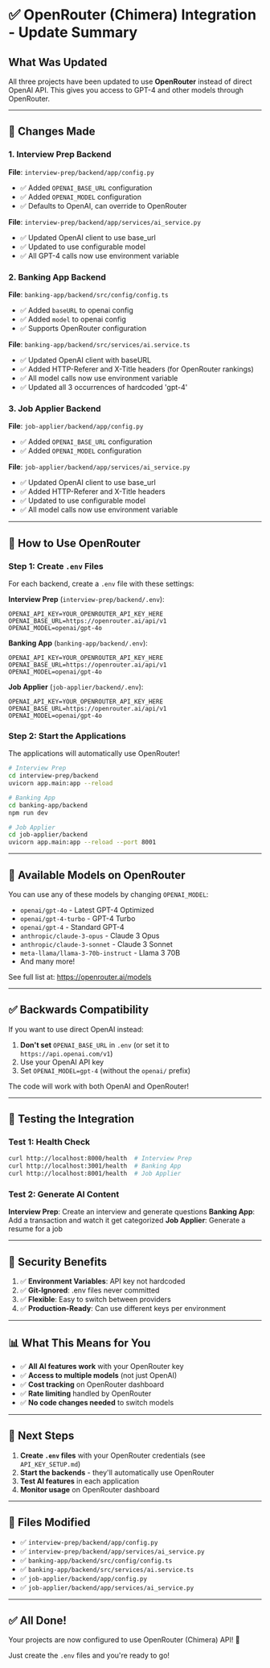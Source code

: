 # ✅ OpenRouter (Chimera) Integration - Update Summary

## What Was Updated

All three projects have been updated to use **OpenRouter** instead of direct OpenAI API. This gives you access to GPT-4 and other models through OpenRouter.

---

## 🔄 Changes Made

### 1. Interview Prep Backend
**File**: `interview-prep/backend/app/config.py`
- ✅ Added `OPENAI_BASE_URL` configuration
- ✅ Added `OPENAI_MODEL` configuration
- ✅ Defaults to OpenAI, can override to OpenRouter

**File**: `interview-prep/backend/app/services/ai_service.py`
- ✅ Updated OpenAI client to use base_url
- ✅ Updated to use configurable model
- ✅ All GPT-4 calls now use environment variable

### 2. Banking App Backend
**File**: `banking-app/backend/src/config/config.ts`
- ✅ Added `baseURL` to openai config
- ✅ Added `model` to openai config
- ✅ Supports OpenRouter configuration

**File**: `banking-app/backend/src/services/ai.service.ts`
- ✅ Updated OpenAI client with baseURL
- ✅ Added HTTP-Referer and X-Title headers (for OpenRouter rankings)
- ✅ All model calls now use environment variable
- ✅ Updated all 3 occurrences of hardcoded 'gpt-4'

### 3. Job Applier Backend
**File**: `job-applier/backend/app/config.py`
- ✅ Added `OPENAI_BASE_URL` configuration
- ✅ Added `OPENAI_MODEL` configuration

**File**: `job-applier/backend/app/services/ai_service.py`
- ✅ Updated OpenAI client to use base_url
- ✅ Added HTTP-Referer and X-Title headers
- ✅ Updated to use configurable model
- ✅ All model calls now use environment variable

---

## 🔑 How to Use OpenRouter

### Step 1: Create `.env` Files

For each backend, create a `.env` file with these settings:

**Interview Prep** (`interview-prep/backend/.env`):
```env
OPENAI_API_KEY=YOUR_OPENROUTER_API_KEY_HERE
OPENAI_BASE_URL=https://openrouter.ai/api/v1
OPENAI_MODEL=openai/gpt-4o
```

**Banking App** (`banking-app/backend/.env`):
```env
OPENAI_API_KEY=YOUR_OPENROUTER_API_KEY_HERE
OPENAI_BASE_URL=https://openrouter.ai/api/v1
OPENAI_MODEL=openai/gpt-4o
```

**Job Applier** (`job-applier/backend/.env`):
```env
OPENAI_API_KEY=YOUR_OPENROUTER_API_KEY_HERE
OPENAI_BASE_URL=https://openrouter.ai/api/v1
OPENAI_MODEL=openai/gpt-4o
```

### Step 2: Start the Applications

The applications will automatically use OpenRouter!

```bash
# Interview Prep
cd interview-prep/backend
uvicorn app.main:app --reload

# Banking App
cd banking-app/backend
npm run dev

# Job Applier
cd job-applier/backend
uvicorn app.main:app --reload --port 8001
```

---

## 🎯 Available Models on OpenRouter

You can use any of these models by changing `OPENAI_MODEL`:

- `openai/gpt-4o` - Latest GPT-4 Optimized
- `openai/gpt-4-turbo` - GPT-4 Turbo
- `openai/gpt-4` - Standard GPT-4
- `anthropic/claude-3-opus` - Claude 3 Opus
- `anthropic/claude-3-sonnet` - Claude 3 Sonnet
- `meta-llama/llama-3-70b-instruct` - Llama 3 70B
- And many more!

See full list at: https://openrouter.ai/models

---

## ✅ Backwards Compatibility

If you want to use direct OpenAI instead:

1. **Don't set** `OPENAI_BASE_URL` in `.env` (or set it to `https://api.openai.com/v1`)
2. Use your OpenAI API key
3. Set `OPENAI_MODEL=gpt-4` (without the `openai/` prefix)

The code will work with both OpenAI and OpenRouter!

---

## 🧪 Testing the Integration

### Test 1: Health Check
```bash
curl http://localhost:8000/health  # Interview Prep
curl http://localhost:3001/health  # Banking App
curl http://localhost:8001/health  # Job Applier
```

### Test 2: Generate AI Content

**Interview Prep**: Create an interview and generate questions
**Banking App**: Add a transaction and watch it get categorized
**Job Applier**: Generate a resume for a job

---

## 🔐 Security Benefits

1. ✅ **Environment Variables**: API key not hardcoded
2. ✅ **Git-Ignored**: .env files never committed
3. ✅ **Flexible**: Easy to switch between providers
4. ✅ **Production-Ready**: Can use different keys per environment

---

## 📊 What This Means for You

- ✅ **All AI features work** with your OpenRouter key
- ✅ **Access to multiple models** (not just OpenAI)
- ✅ **Cost tracking** on OpenRouter dashboard
- ✅ **Rate limiting** handled by OpenRouter
- ✅ **No code changes needed** to switch models

---

## 🚀 Next Steps

1. **Create `.env` files** with your OpenRouter credentials (see `API_KEY_SETUP.md`)
2. **Start the backends** - they'll automatically use OpenRouter
3. **Test AI features** in each application
4. **Monitor usage** on OpenRouter dashboard

---

## 📝 Files Modified

- ✅ `interview-prep/backend/app/config.py`
- ✅ `interview-prep/backend/app/services/ai_service.py`
- ✅ `banking-app/backend/src/config/config.ts`
- ✅ `banking-app/backend/src/services/ai.service.ts`
- ✅ `job-applier/backend/app/config.py`
- ✅ `job-applier/backend/app/services/ai_service.py`

---

## ✅ All Done!

Your projects are now configured to use OpenRouter (Chimera) API! 🎉

Just create the `.env` files and you're ready to go!

